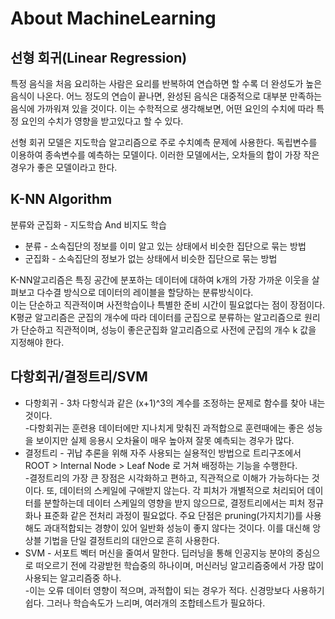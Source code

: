# About MachineLearning
## 선형 회귀(Linear Regression)
특정 음식을 처음 요리하는 사람은 요리를 반복하여 연습하면 할 수록 더 완성도가 높은 음식이 나온다. 어느 정도의 연습이 끝나면,
완성된 음식은 대중적으로 대부분 만족하는 음식에 가까워져 있을 것이다.
이는 수학적으로 생각해보면, 어떤 요인의 수치에 따라 특정 요인의 수치가 영향을 받고있다고 할 수 있다.

선형 회귀 모델은 지도학습 알고리즘으로 주로 수치예측 문제에 사용한다. 독립변수를 이용하여 종속변수를 예측하는 모델이다.
이러한 모델에서는, 오차들의 합이 가장 작은경우가 좋은 모델이라고 한다.<br>

## K-NN Algorithm
분류와 군집화 - 지도학습 And 비지도 학습
* 분류 - 소속집단의 정보를 이미 알고 있는 상태에서 비슷한 집단으로 묶는 방법
* 군집화 - 소속집단의 정보가 없는 상태에서 비슷한 집단으로 묶는 방법

K-NN알고리즘은 특징 공간에 분포하는 데이터에 대하여 k개의 가장 가까운 이웃을 살펴보고 다수결 방식으로 데이터의 레이블을 할당하는 분류방식이다.<br>
이는 단순하고 직관적이며 사전학습이나 특별한 준비 시간이 필요없다는 점이 장점이다.<br>
K평균 알고리즘은 군집의 개수에 따라 데이터를 군집으로 분류하는 알고리즘으로 원리가 단순하고 직관적이며, 성능이 좋은군집화 알고리즘으로 사전에 군집의 개수 k 값을 지정해야 한다.

## 다항회귀/결정트리/SVM
* 다항회귀 - 3차 다항식과 같은 (x+1)^3의 계수를 조정하는 문제로 함수를 찾아 내는 것이다. <br>
-다항회귀는 훈련용 데이터에만 지나치게 맞춰진 과적합으로 훈련때에는 좋은 성능을 보이지만 실제 응용시 오차율이 매우 높아져 잘못 예측되는 경우가 많다.
* 결정트리 - 귀납 추론을 위해 자주 사용되는 실용적인 방법으로 트리구조에서 ROOT > Internal Node > Leaf Node 로 거쳐 배정하는 기능을 수행한다.<br>
-결정트리의 가장 큰 장점은 시각화하고 편하고, 직관적으로 이해가 가능하다는 것이다. 또, 데이터의 스케일에 구애받지 않는다. 각 피처가 개별적으로 처리되어 데이터를 분할하는데 데이터 스케일의 영향을 받지 않으므로, 결정트리에서는 피처 정규화나 표준화 같은 전처리 과정이 필요없다.
주요 단점은 pruning(가지치기)를 사용해도 과대적합되는 경향이 있어 일반화 성능이 좋지 않다는 것이다. 이를 대신해 앙상블 기법을 단일 결정트리의 대안으로 흔히 사용한다.
* SVM - 서포트 벡터 머신을 줄여서 말한다. 딥러닝을 통해 인공지능 분야의 중심으로 떠오르기 전에 각광받헌 학습중의 하나이며, 머신러닝 알고리즘중에서 가장 많이 사용되는 알고리즘중 하나. <br>
-이는 오류 데이터 영향이 적으며, 과적합이 되는 경우가 적다. 신경망보다 사용하기 쉽다. 그러나 학습속도가 느리며, 여러개의 조합테스트가 필요하다.
